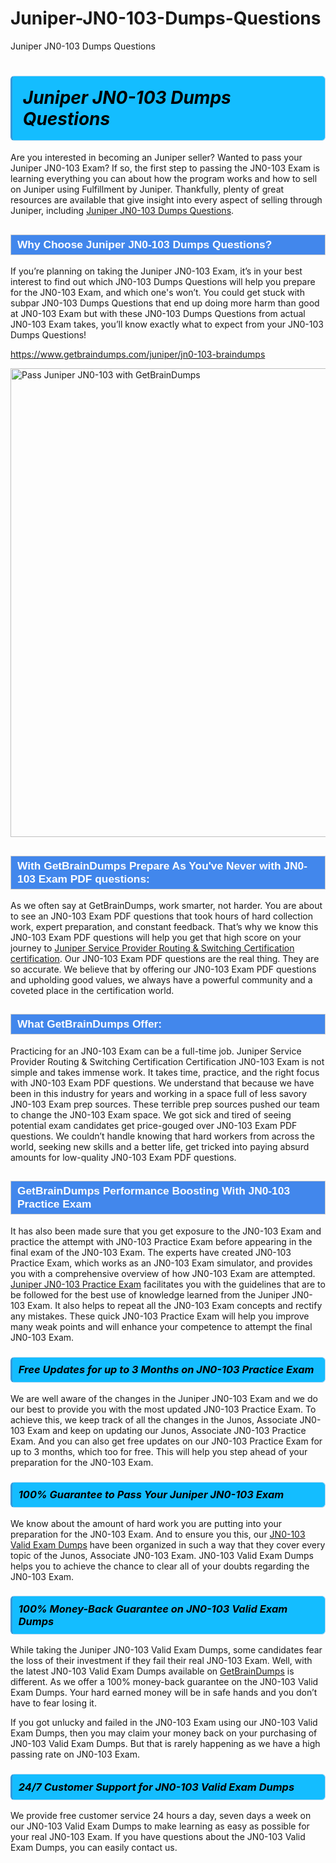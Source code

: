 # Juniper-JN0-103-Dumps-Questions
Juniper JN0-103 Dumps Questions
<h1><strong><span style="display: block; color: #000000; background: #14BDFF; border: 0.5px solid #AED6F1; border-left: 3px solid #3498DB; padding: .6em; border-radius: 6px;">                     <em>Juniper JN0-103 <span class="exam_variation">Dumps Questions</span> </em>                </span></strong>            </h1>                        <p>Are you interested in becoming an Juniper seller? Wanted to pass your Juniper JN0-103 Exam? If so, the first step to passing the JN0-103 Exam is             learning everything you can about how the program works and how to sell on Juniper using Fulfillment by Juniper. Thankfully, plenty of great resources             are available that give insight into every aspect of selling through Juniper, including <a href="https://www.getbraindumps.com/juniper/jn0-103-braindumps">Juniper JN0-103 <span class="exam_variation">Dumps Questions</span></a>.</p>                        <h2 style="background: #4287ec; border: 1px solid #cccccc; padding: 5px 10px;">                <span style="color: #ffffff;">                    <span style="font-size: 11pt;">                        <span style="line-height: normal;">                            <span style="font-family: Calibri,sans-serif;">                                <strong>                                    <span style="font-size: 13.0pt;">Why Choose Juniper JN0-103 <span class="exam_variation">Dumps Questions</span>?</span>                                </strong>                            </span>                        </span>                    </span>                </span>            </h2>                        <p>If you’re planning on taking the Juniper JN0-103 Exam, it’s in your best interest to find out which JN0-103 <span class="exam_variation">Dumps Questions</span> will help you prepare for the JN0-103 Exam,             and which one's won’t. You could get stuck with subpar JN0-103 <span class="exam_variation">Dumps Questions</span> that end up doing more harm than good at JN0-103 Exam but with these JN0-103 <span class="exam_variation">Dumps Questions</span>             from actual JN0-103 Exam takes, you’ll know exactly what to expect from your JN0-103 <span class="exam_variation">Dumps Questions</span>!</p>                                    <p><a href="https://www.getbraindumps.com/juniper/jn0-103-braindumps">https://www.getbraindumps.com/juniper/jn0-103-braindumps</a></p>                        <p><a href="https://www.getbraindumps.com/"><img src="https://www.getbraindumps.com/images/get-updated-exam-questions-with-discount-getbraindumps.jpg" class="postImage" alt="Pass Juniper JN0-103 with GetBrainDumps" width="750"></a></p>                                        <h2 style="background: #4287ec; border: 1px solid #cccccc; padding: 5px 10px;">                <span style="color: #ffffff;">                    <span style="font-size: 11pt;">                        <span style="line-height: normal;">                            <span style="font-family: Calibri,sans-serif;">                                <strong>                                    <span style="font-size: 13.0pt;">With GetBrainDumps Prepare As You've Never with JN0-103 <span class="exam_variation2">Exam PDF questions</span>:</span>                                </strong>                            </span>                        </span>                    </span>                </span>            </h2>                        <p>As we often say at GetBrainDumps, work smarter, not harder. You are about to see an JN0-103 <span class="exam_variation2">Exam PDF questions</span> that took hours of hard collection work,             expert preparation, and constant feedback. That’s why we know this JN0-103 <span class="exam_variation2">Exam PDF questions</span> will help you get that high score on your journey to             <a href="https://www.getbraindumps.com/juniper/juniper-service-provider-routing-switching-certification-braindumps.html">Juniper Service Provider Routing &amp; Switching Certification certification</a>. Our JN0-103 <span class="exam_variation2">Exam PDF questions</span> are the real thing. They are so accurate. We believe that by offering             our JN0-103 <span class="exam_variation2">Exam PDF questions</span> and upholding good values, we always have a powerful community and a coveted place in the certification world.</p>                        <h2 style="background: #4287ec; border: 1px solid #cccccc; padding: 5px 10px;">                <span style="color: #ffffff;">                    <span style="font-size: 11pt;">                        <span style="line-height: normal;">                            <span style="font-family: Calibri,sans-serif;">                                <strong>                                    <span style="font-size: 13.0pt;">What GetBrainDumps Offer:</span>                                </strong>                            </span>                        </span>                    </span>                </span>            </h2>                        <p>Practicing for an JN0-103 Exam can be a full-time job. Juniper Service Provider Routing &amp; Switching Certification Certification JN0-103 Exam is not simple and takes immense work.             It takes time, practice, and the right focus with JN0-103 <span class="exam_variation2">Exam PDF questions</span>. We understand that because we have been in this industry for years and working in a             space full of less savory JN0-103 Exam prep sources. These terrible prep sources pushed our team to change the JN0-103 Exam space. We got sick and             tired of seeing potential exam candidates get price-gouged over JN0-103 <span class="exam_variation2">Exam PDF questions</span>. We couldn’t handle knowing that hard workers from across the world,             seeking new skills and a better life, get tricked into paying absurd amounts for low-quality JN0-103 <span class="exam_variation2">Exam PDF questions</span>.</p>                        <h2 style="background: #4287ec; border: 1px solid #cccccc; padding: 5px 10px;">                <span style="color: #ffffff;">                    <span style="font-size: 11pt;">                        <span style="line-height: normal;">                            <span style="font-family: Calibri,sans-serif;">                                <strong>                                    <span style="font-size: 13.0pt;">GetBrainDumps Performance Boosting With JN0-103 <span class="exam_variation3">Practice Exam</span></span>                                </strong>                            </span>                        </span>                    </span>                </span>            </h2>                        <p>It has also been made sure that you get exposure to the JN0-103 Exam and practice the attempt with JN0-103 <span class="exam_variation3">Practice Exam</span> before appearing in             the final exam of the JN0-103 Exam. The experts have created JN0-103 <span class="exam_variation3">Practice Exam</span>, which works as an JN0-103 Exam simulator, and provides you with             a comprehensive overview of how JN0-103 Exam are attempted. <a href="https://www.getbraindumps.com/juniper-braindumps.html">Juniper JN0-103 <span class="exam_variation3">Practice Exam</span></a> facilitates you with the guidelines that are to be followed             for the best use of knowledge learned from the Juniper JN0-103 Exam. It also helps to repeat all the JN0-103 Exam concepts and rectify any mistakes.             These quick JN0-103 <span class="exam_variation3">Practice Exam</span> will help you improve many weak points and will enhance your competence to attempt the final JN0-103 Exam.</p>                        <h3>                <strong>                    <span style="display: block; color: #000000; background: #14BDFF; border: 0.5px solid #AED6F1; border-left: 3px solid #3498DB; padding: .6em; border-radius: 6px;">                        <em>Free Updates for up to 3 Months on JN0-103 <span class="exam_variation3">Practice Exam</span></em>                    </span>                </strong>            </h3>                        <p>We are well aware of the changes in the Juniper JN0-103 Exam and we do our best to provide you with the most updated JN0-103 <span class="exam_variation3">Practice Exam</span>.             To achieve this, we keep track of all the changes in the Junos, Associate JN0-103 Exam and keep on updating our             Junos, Associate JN0-103 <span class="exam_variation3">Practice Exam</span>. And you can also get free updates on our JN0-103 <span class="exam_variation3">Practice Exam</span> for up to 3 months,             which too for free. This will help you step ahead of your preparation for the JN0-103 Exam.</p>                        <h3>                <strong>                    <span style="display: block; color: #000000; background: #14BDFF; border: 0.5px solid #AED6F1; border-left: 3px solid #3498DB; padding: .6em; border-radius: 6px;">                        <em>100% Guarantee to Pass Your Juniper JN0-103 Exam</em>                    </span>                </strong>            </h3>                        <p>We know about the amount of hard work you are putting into your preparation for the JN0-103 Exam. And to ensure you this, our <a href="https://www.getbraindumps.com/juniper/jn0-103-braindumps">JN0-103 <span class="exam_variation4">Valid Exam Dumps</span></a>             have been organized in such a way that they cover every topic of the Junos, Associate JN0-103 Exam. JN0-103 <span class="exam_variation4">Valid Exam Dumps</span>             helps you to achieve the chance to clear all of your doubts regarding the JN0-103 Exam.</p>                        <h3>                <strong>                    <span style="display: block; color: #000000; background: #14BDFF; border: 0.5px solid #AED6F1; border-left: 3px solid #3498DB; padding: .6em; border-radius: 6px;">                        <em>100% Money-Back Guarantee on JN0-103 <span class="exam_variation4">Valid Exam Dumps</span> </em>                    </span>                </strong>            </h3>                        <p>While taking the Juniper JN0-103 <span class="exam_variation4">Valid Exam Dumps</span>, some candidates fear the loss of their investment if they fail their real JN0-103 Exam. Well, with the latest             JN0-103 <span class="exam_variation4">Valid Exam Dumps</span> available on <a href="https://www.getbraindumps.com/juniper/juniper-service-provider-routing-switching-certification-braindumps.html">GetBrainDumps</a> is different. As we offer a 100% money-back guarantee on the JN0-103 <span class="exam_variation4">Valid Exam Dumps</span>. Your hard earned money will be             in safe hands and you don’t have to fear losing it.</p>                        <p>If you got unlucky and failed in the JN0-103 Exam using our JN0-103 <span class="exam_variation4">Valid Exam Dumps</span>, then you may claim your money back on your purchasing of JN0-103 <span class="exam_variation4">Valid Exam Dumps</span>.             But that is rarely happening as we have a high passing rate on JN0-103 Exam.</p>                        <h3>                <strong>                    <span style="display: block; color: #000000; background: #14BDFF; border: 0.5px solid #AED6F1; border-left: 3px solid #3498DB; padding: .6em; border-radius: 6px;">                        <em>24/7 Customer Support for JN0-103 <span class="exam_variation4">Valid Exam Dumps</span></em>                    </span>                </strong>            </h3>                        <p>We provide free customer service 24 hours a day, seven days a week on our JN0-103 <span class="exam_variation4">Valid Exam Dumps</span> to make learning as easy as possible for your             real JN0-103 Exam. If you have questions about the JN0-103 <span class="exam_variation4">Valid Exam Dumps</span>, you can easily contact us.</p>                    

